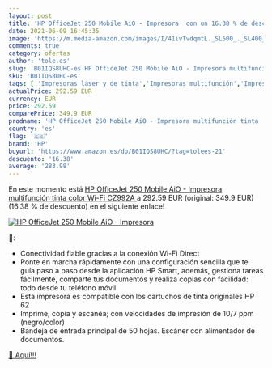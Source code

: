 ```yaml
---
layout: post
title: 'HP OfficeJet 250 Mobile AiO - Impresora  con un 16.38 % de descuento'
date: 2021-06-09 16:45:35
image: 'https://m.media-amazon.com/images/I/41ivTvdqmtL._SL500_._SL400_.jpg'
comments: true
category: ofertas
author: 'tole.es'
slug: 'B01IQS8UHC-es HP OfficeJet 250 Mobile AiO - Impresora multifunción tinta...'
sku: 'B01IQS8UHC-es'
tags: [ 'Impresoras láser y de tinta','Impresoras multifunción','Impresoras y accesorios','Informática','hp','impresora', ]
actualPrice: 292.59 EUR
currency: EUR
price: 292.59
comparePrice: 349.9 EUR
prodname: 'HP OfficeJet 250 Mobile AiO - Impresora multifunción tinta  color  Wi-Fi  CZ992A '
country: 'es'
flag: '🇪🇸'
brand: 'HP'
buyurl: 'https://www.amazon.es/dp/B01IQS8UHC/?tag=tolees-21'
descuento: '16.38'
average: '283.98'
---
```


En este momento está [HP OfficeJet 250 Mobile AiO - Impresora multifunción tinta  color  Wi-Fi  CZ992A ](https://www.amazon.es/dp/B01IQS8UHC/?tag=tolees-21) a 292.59 EUR (original: 349.9 EUR) (16.38 %  de descuento) en el siguiente enlace!

[![HP OfficeJet 250 Mobile AiO - Impresora ](https://m.media-amazon.com/images/I/41ivTvdqmtL._SL500_._SL400_.jpg)](https://www.amazon.es/dp/B01IQS8UHC/?tag=tolees-21)

🔎:

- Conectividad fiable gracias a la conexión Wi-Fi Direct
- Ponte en marcha rápidamente con una configuración sencilla que te guía paso a paso desde la aplicación HP Smart, además, gestiona tareas fácilmente, comparte tus documentos y realiza copias con facilidad: todo desde tu teléfono móvil
- Esta impresora es compatible con los cartuchos de tinta originales HP 62
- Imprime, copia y escanéa; con velocidades de impresión de 10/7 ppm (negro/color)
- Bandeja de entrada principal de 50 hojas. Escáner con alimentador de documentos.

[🛒 Aquí!!!](https://www.amazon.es/dp/B01IQS8UHC/?tag=tolees-21)
